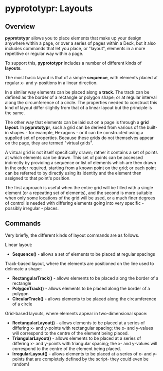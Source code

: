 # pyprototypr: Layouts

## Overview

__pyprototypr__ allows you to place elements that make up your design anywhere
within a page, or over a series of pages within a Deck, but it also includes
commands that let you place, or "layout", elements in a more repetitive or
regular way within a page.

To support this, __pyprototypr__ includes a number of different kinds of **layouts**.

The most basic layout is that of a simple **sequence**, with elements placed at
regular x- and y-positions in a linear direction.

In a similar way elements can be placed along a **track**. The track can be defined as
the border of a rectangle or polygon shape; or at regular interval along the
circumference of a circle. The properties needed to construct this kind of layout
differ slightly from that of a linear layout but the principle is the same.

The other way that elements can be laid out on a page is through a **grid layout**.
In __pyprototypr__, such a grid can be derived from various of the built-in shapes -
for example, Hexagons - or it can be constructed using a supplied set of properties.
Because these grids do not themselves appear on the page, they are termed "virtual grids".

A virtual grid is not itself specifically drawn; rather it contains a set of
points at which elements can be drawn. This set of points can be accessed indirectly
by providing a sequence or list of elements which are then drawn in the order required,
starting from a known point on the grid; or each point can be referred to by directly
using its identity and the element then assigned to that point's position.

The first approach is useful when the entire grid will be filled with a single element
(or a repeating set of elements), and the second is more suitable when only some
locations of the grid will be used, or a much finer degrees of control is needed with
differing elements going into very specific - possibly irregular - places.

## Commands

Very briefly, the different kinds of layout commands are as follows.

Linear layout:

* **Sequence()** - allows a set of elements to be placed at regular spacings

Track-based layout, where the elements are positioned on the line used to
delineate a shape:

* **RectangularTrack()** - allows elements to be placed along the border of a
  rectangle
* **PolygonTrack()** - allows elements to be placed along the border of a polygon
* **CircularTrack()** - allows elements to be placed along the circumference of
  a circle

Grid-based layouts, where elements appear in two-dimensional space:

* **RectangularLayout()** - allows elements to be placed at a series of differing
  x- and y-points with rectangular spacing; the x- and y-values will correspond
  to the centre of the element being placed.
* **TriangularLayout()** - allows elements to be placed at a series of differing
  x- and y-points with triangular spacing; the x- and y-values will correspond
  to the centre of the element being placed.
* **IrregularLayout()** - allows elements to be placed at a series of x-
  and y-points that are completely defined by the script- they could even be random!
